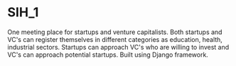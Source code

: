 # SIH_1

One meeting place for startups and venture capitalists. Both startups and VC's can register themselves in different categories as education, health, industrial sectors. Startups can approach VC's who are willing to invest and VC's can approach potential startups.
Built using Django framework.

